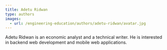 ```yaml
---
title: Adetu Ridwan
type: authors
images:
  - url: /engineering-education/authors/adetu-ridwan/avatar.jpg 
---
```

Adetu Ridwan is an economic analyst and a technical writer. He is interested in backend web development and mobile web applications.
